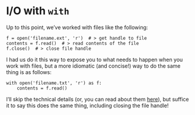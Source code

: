 # I/O with `with`

Up to this point, we’ve worked with files like the following:

    f = open('filename.ext', 'r')  # > get handle to file
    contents = f.read()  # > read contents of the file
    f.close()  # > close file handle

I had us do it this way to expose you to what needs to happen when you work with files, but a more idiomatic (and concise!) way to do the same thing is as follows:

    with open('filename.txt', 'r') as f:
        contents = f.read()

I’ll skip the technical details (or, you can read about them [here](http://effbot.org/zone/python-with-statement.htm)), but suffice it to say this does the same thing, including closing the file handle!
